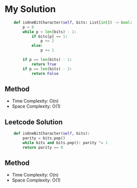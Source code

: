# My Solution
```Python
    def isOneBitCharacter(self, bits: List[int]) -> bool:
        p = 0
        while p < len(bits) - 1:
            if bits[p] == 1:
                p += 2
            else:
                p += 1
                
        if p == len(bits) - 1:
            return True
        if p == len(bits) - 2:
            return False
```

## Method 
- Time Complexity: O(n)
- Space Complexity: O(1)

## Leetcode Solution
```Python
    def isOneBitCharacter(self, bits):
        parity = bits.pop()
        while bits and bits.pop(): parity ^= 1
        return parity == 0
```
## Method
- Time Complexity: O(n)
- Space Complexity: O(1)
